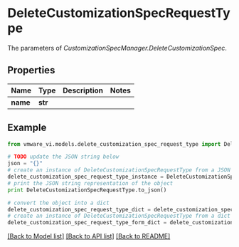 # DeleteCustomizationSpecRequestType

The parameters of *CustomizationSpecManager.DeleteCustomizationSpec*. 

## Properties
Name | Type | Description | Notes
------------ | ------------- | ------------- | -------------
**name** | **str** |  | 

## Example

```python
from vmware_vi.models.delete_customization_spec_request_type import DeleteCustomizationSpecRequestType

# TODO update the JSON string below
json = "{}"
# create an instance of DeleteCustomizationSpecRequestType from a JSON string
delete_customization_spec_request_type_instance = DeleteCustomizationSpecRequestType.from_json(json)
# print the JSON string representation of the object
print DeleteCustomizationSpecRequestType.to_json()

# convert the object into a dict
delete_customization_spec_request_type_dict = delete_customization_spec_request_type_instance.to_dict()
# create an instance of DeleteCustomizationSpecRequestType from a dict
delete_customization_spec_request_type_form_dict = delete_customization_spec_request_type.from_dict(delete_customization_spec_request_type_dict)
```
[[Back to Model list]](../README.md#documentation-for-models) [[Back to API list]](../README.md#documentation-for-api-endpoints) [[Back to README]](../README.md)


